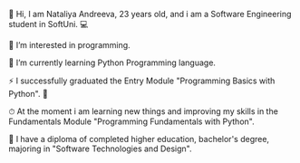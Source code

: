 👋 Hi, I am Nataliya Andreeva, 23 years old, and i am a Software Engineering student in SoftUni. 💻

👀 I’m interested in programming.

📘 I’m currently learning Python Programming language.

⚡ I successfully graduated the Entry Module "Programming Basics with Python". 🏅

⏱ At the moment i am learning new things and improving my skills in the Fundamentals Module "Programming Fundamentals with Python".

🎉 I have a diploma of completed higher education, bachelor's degree, majoring in "Software Technologies and Design".

<!---
Nataliya1121/Nataliya1121 is a ✨ special ✨ repository because its `README.md` (this file) appears on your GitHub profile.
You can click the Preview link to take a look at your changes.
--->
